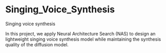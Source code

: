 # Singing_Voice_Synthesis
Singing voice synthesis

In this project, we apply Neural Architecture Search (NAS) to design an lightweight singing voice synthesis model while maintaining the synthesis quality of the diffusion model.
